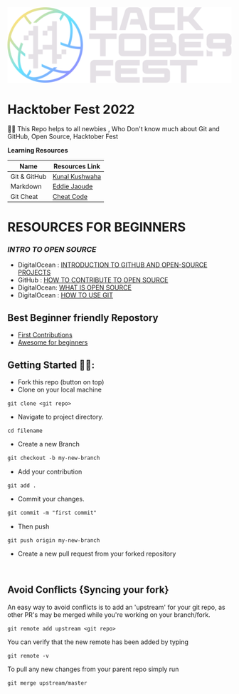 <img src="image/Hfest.png">

</br>

# Hacktober Fest 2022
👋🏻 This Repo helps to all newbies , Who Don't know much about Git and GitHub, Open Source, Hacktober Fest

**Learning Resources**

Name | Resources Link
-----| --------------
Git & GitHub | [Kunal Kushwaha](https://www.youtube.com/watch?v=apGV9Kg7ics)
Markdown | [Eddie Jaoude](https://www.youtube.com/watch?v=OXZ77HvL_Yg)
Git Cheat | [Cheat Code](https://user-images.githubusercontent.com/51878265/165011193-e6157e76-1d6f-45c2-9c95-594d9f9c6163.jpg)

# **RESOURCES FOR BEGINNERS**

### ___INTRO TO OPEN SOURCE___

* DigitalOcean : [INTRODUCTION TO GITHUB AND OPEN-SOURCE PROJECTS](https://www.digitalocean.com/community/tutorial_series/an-introduction-to-open-source)
* GitHub : [HOW TO CONTRIBUTE TO OPEN SOURCE](https://opensource.guide/how-to-contribute/)
* DigitalOcean: [WHAT IS OPEN SOURCE](https://www.digitalocean.com/community/tutorials/what-is-open-source)
* DigitalOcean : [HOW TO USE GIT](https://www.digitalocean.com/community/cheatsheets/how-to-use-git-a-reference-guide)


## Best Beginner friendly Repostory

* [First Contributions](https://github.com/firstcontributions/first-contributions)
* [Awesome for beginners](https://github.com/mungell/awesome-for-beginners)


## Getting Started 🤩🤗:

- Fork this repo (button on top)
- Clone on your local machine

```
git clone <git repo>

```
- Navigate to project directory.
```
cd filename
```

- Create a new Branch

```markdown
git checkout -b my-new-branch
```
- Add your contribution
```
git add .
```
- Commit your changes.

```markdown
git commit -m "first commit"
```
- Then push 
```
git push origin my-new-branch
```


- Create a new pull request from your forked repository

<br>

## Avoid Conflicts {Syncing your fork}

An easy way to avoid conflicts is to add an 'upstream' for your git repo, as other PR's may be merged while you're working on your branch/fork.   

```terminal
git remote add upstream <git repo>
```

You can verify that the new remote has been added by typing
```terminal
git remote -v
```

To pull any new changes from your parent repo simply run
```terminal
git merge upstream/master
```
